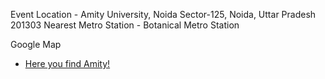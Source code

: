 Event Location - Amity University, Noida Sector-125, Noida, Uttar Pradesh 201303
Nearest Metro Station - Botanical Metro Station

Google Map
- [Here you find Amity!](https://www.google.co.in/maps/place/Amity+University/@28.544197,77.331183,17z/data=!3m1!4b1!4m5!3m4!1s0x390ce42f4705b481:0x52c03aa1353900b6!8m2!3d28.544197!4d77.333377)
